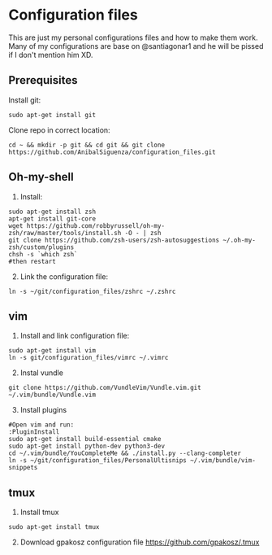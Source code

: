 # Configuration files
This are just my personal configurations files and how to make them work. Many of my configurations are base on @santiagonar1 and he will be pissed if I don't mention him XD.

## Prerequisites
Install git:
```
sudo apt-get install git
```

Clone repo in correct location:
```
cd ~ && mkdir -p git && cd git && git clone https://github.com/AnibalSiguenza/configuration_files.git
```

## Oh-my-shell

1. Install:

```
sudo apt-get install zsh
apt-get install git-core
wget https://github.com/robbyrussell/oh-my-zsh/raw/master/tools/install.sh -O - | zsh
git clone https://github.com/zsh-users/zsh-autosuggestions ~/.oh-my-zsh/custom/plugins
chsh -s `which zsh`
#then restart
```
2. Link the configuration file:

```
ln -s ~/git/configuration_files/zshrc ~/.zshrc
```

## vim

1. Install and link configuration file:
```
sudo apt-get install vim
ln -s git/configuration_files/vimrc ~/.vimrc
```

2. Instal vundle

```
git clone https://github.com/VundleVim/Vundle.vim.git ~/.vim/bundle/Vundle.vim
```

3. Install plugins

```
#Open vim and run:
:PluginInstall
sudo apt-get install build-essential cmake
sudo apt-get install python-dev python3-dev
cd ~/.vim/bundle/YouCompleteMe && ./install.py --clang-completer
ln -s ~/git/configuration_files/PersonalUltisnips ~/.vim/bundle/vim-snippets
```

## tmux

1. Install tmux

```
sudo apt-get install tmux
```

2. Download gpakosz configuration file https://github.com/gpakosz/.tmux



